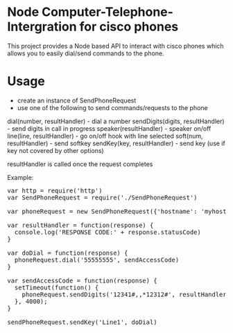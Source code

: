 # Node Computer-Telephone-Intergration for cisco phones

This project provides a Node based API to interact with cisco phones
which allows you to easily dial/send commands to the phone.

# Usage

+ create an instance of SendPhoneRequest
+ use one of the following to send commands/requests to the phone


dial(number, resultHandler)        - dial a number
sendDigits(digits, resultHandler)  - send digits in call in progress
speaker(resultHandler)             - speaker on/off 
line(line, resultHandler)          - go on/off hook with line selected
soft(num, resultHandler)           - send softkey 
sendKey(key, resultHandler)        - send key (use if key not covered by
                                               other options) 

resultHandler is called once the request completes

Example:

<PRE>
var http = require('http')
var SendPhoneRequest = require('./SendPhoneRequest')

var phoneRequest = new SendPhoneRequest({'hostname': 'myhost'}); 

var resultHandler = function(response) {
  console.log('RESPONSE CODE:' + response.statusCode)
}

var doDial = function(response) {
  phoneRequest.dial('55555555', sendAccessCode)
}

var sendAccessCode = function(response) {
  setTimeout(function() {
    phoneRequest.sendDigits('12341#,,*12312#', resultHandler)
  }, 4000);
}

sendPhoneRequest.sendKey('Line1', doDial)
</PRE>
